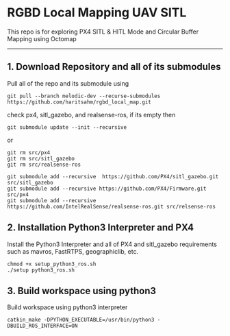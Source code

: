 # RGBD Local Mapping UAV SITL

This repo is for exploring PX4 SITL & HITL Mode and Circular Buffer Mapping using Octomap 

---
## 1. Download Repository and all of its submodules

Pull all of the repo and its submodule using 
```bash=
git pull --branch melodic-dev --recurse-submodules https://github.com/haritsahm/rgbd_local_map.git
```
check px4, sitl_gazebo, and realsense-ros, if its empty then
```bash=
git submodule update --init --recursive
```
or
```bash=
git rm src/px4
git rm src/sitl_gazebo
git rm src/realsense-ros

git submodule add --recursive  https://github.com/PX4/sitl_gazebo.git src/sitl_gazebo 
git submodule add --recursive https://github.com/PX4/Firmware.git src/px4
git submodule add --recursive https://github.com/IntelRealSense/realsense-ros.git src/relsense-ros
```

## 2. Installation Python3 Interpreter and PX4 
Install the Python3 Interpreter and all of PX4 and sitl_gazebo requirements such as mavros, FastRTPS, geographiclib, etc.
```bash=
chmod +x setup_python3_ros.sh
./setup python3_ros.sh
```

## 3. Build workspace using python3
Build workspace using python3 interpreter
```bash=
catkin_make -DPYTHON_EXECUTABLE=/usr/bin/python3 -DBUILD_ROS_INTERFACE=ON
```
